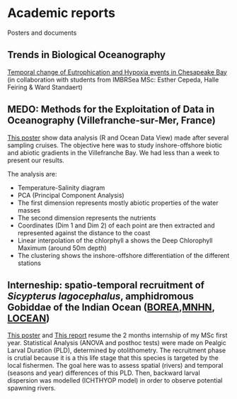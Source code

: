 # Academic reports

Posters and documents

## Trends in Biological Oceanography

[Temporal change of Eutrophication and Hypoxia events in Chesapeake Bay](https://github.com/FrsLry/Academic_Works/blob/master/Report%20Assigment%20(Francois%2C%20Halle%2C%20Ward%20and%20Esther).pdf) (in collaboration with students from IMBRSea MSc: Esther Cepeda, Halle Feiring & Ward Standaert)

## MEDO: Methods for the Exploitation of Data in Oceanography (Villefranche-sur-Mer, France)

[This poster](https://github.com/FrsLry/University_Works/blob/master/MEDO_poster_LEROY.pdf) show data analysis (R and Ocean Data View) made after several sampling cruises. The objective here was to study inshore-offshore biotic and abiotic gradients in the Villefranche Bay. We had less than a week to present our results. 

The analysis are: 

* Temperature-Salinity diagram
* PCA (Principal Component Analysis) 
* The first dimension represents mostly abiotic properties of the water masses
* The second dimension represents the nutrients
* Coordinates (Dim 1 and Dim 2) of each point are then extracted and represented against the distance to the coast
* Linear interpolation of the chlorphyll a shows the Deep Chlorophyll Maximum (around 50m depth)
* The clustering shows the inshore-offshore differentiation of the different stations


## Interneship: spatio-temporal recruitment of *Sicypterus lagocephalus*, amphidromous Gobiddae of the Indian Ocean ([BOREA](https://borea.mnhn.fr/),[MNHN](https://www.mnhn.fr/), [LOCEAN](https://www.locean-ipsl.upmc.fr/index.php?lang=fr))

[This poster](https://github.com/FrsLry/Univeristy_Works/blob/master/poster_LEROY_Francois_compressed.pdf) and [This report](https://github.com/FrsLry/Univeristy_Works/blob/master/Rendu_M1_LEROY_Francois.pdf) resume the 2 months internship of my MSc first year. Statistical Analysis (ANOVA and posthoc tests) were made on Pealgic Larval Duration (PLD), determined by otolithometry. The recruitment phase is crutial because it is a this life stage that this species is targeted by the local fishermen. The goal here was to assess spatial (rivers) and temporal (seasons and year) differences of this PLD. Then, backward larval dispersion was modelled (ICHTHYOP model) in order to observe potential spawning rivers.   
